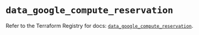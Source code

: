 # `data_google_compute_reservation`

Refer to the Terraform Registry for docs: [`data_google_compute_reservation`](https://registry.terraform.io/providers/hashicorp/google/6.24.0/docs/data-sources/compute_reservation).
